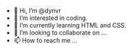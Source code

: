 - 👋 Hi, I’m @dynvr
- 👀 I’m interested in coding.
- 🌱 I’m currently learning HTML and CSS.
- 💞️ I’m looking to collaborate on ...
- 📫 How to reach me ...

<!---
dynvr/dynvr is a ✨ special ✨ repository because its `README.md` (this file) appears on your GitHub profile.
You can click the Preview link to take a look at your changes.
--->
